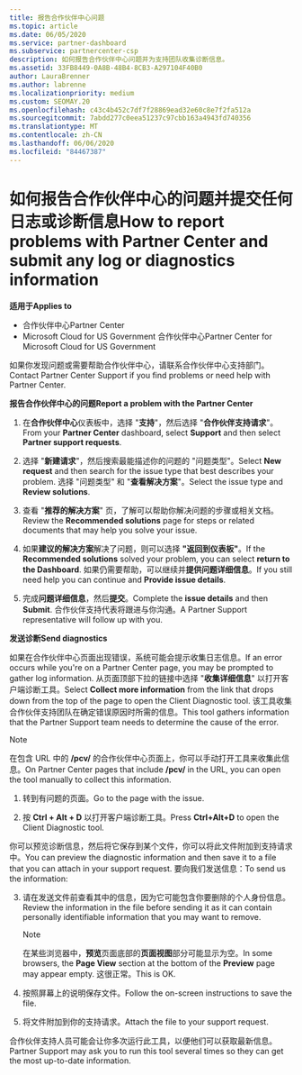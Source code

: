 ```yaml
---
title: 报告合作伙伴中心问题
ms.topic: article
ms.date: 06/05/2020
ms.service: partner-dashboard
ms.subservice: partnercenter-csp
description: 如何报告合作伙伴中心问题并为支持团队收集诊断信息。
ms.assetid: 33FB8449-0A8B-48B4-8CB3-A297104F40B0
author: LauraBrenner
ms.author: labrenne
ms.localizationpriority: medium
ms.custom: SEOMAY.20
ms.openlocfilehash: c43c4b452c7df7f28869ead32e60c8e7f2fa512a
ms.sourcegitcommit: 7abdd277c0eea51237c97cbb163a4943fd740356
ms.translationtype: MT
ms.contentlocale: zh-CN
ms.lasthandoff: 06/06/2020
ms.locfileid: "84467387"
---
```

# <a name="how-to-report-problems-with-partner-center-and-submit-any-log-or-diagnostics-information"></a><span data-ttu-id="f61fd-103">如何报告合作伙伴中心的问题并提交任何日志或诊断信息</span><span class="sxs-lookup"><span data-stu-id="f61fd-103">How to report problems with Partner Center and submit any log or diagnostics information</span></span>

<span data-ttu-id="f61fd-104">**适用于**</span><span class="sxs-lookup"><span data-stu-id="f61fd-104">**Applies to**</span></span>

- <span data-ttu-id="f61fd-105">合作伙伴中心</span><span class="sxs-lookup"><span data-stu-id="f61fd-105">Partner Center</span></span>
- <span data-ttu-id="f61fd-106">Microsoft Cloud for US Government 合作伙伴中心</span><span class="sxs-lookup"><span data-stu-id="f61fd-106">Partner Center for Microsoft Cloud for US Government</span></span>

<span data-ttu-id="f61fd-107">如果你发现问题或需要帮助合作伙伴中心，请联系合作伙伴中心支持部门。</span><span class="sxs-lookup"><span data-stu-id="f61fd-107">Contact Partner Center Support if you find problems or need help with Partner Center.</span></span>

<span data-ttu-id="f61fd-108">**报告合作伙伴中心的问题**</span><span class="sxs-lookup"><span data-stu-id="f61fd-108">**Report a problem with the Partner Center**</span></span>

1. <span data-ttu-id="f61fd-109">在**合作伙伴中心**仪表板中，选择 "**支持**"，然后选择 "**合作伙伴支持请求**"。</span><span class="sxs-lookup"><span data-stu-id="f61fd-109">From your **Partner Center** dashboard, select **Support** and then select **Partner support requests**.</span></span>

2. <span data-ttu-id="f61fd-110">选择 "**新建请求**"，然后搜索最能描述你的问题的 "问题类型"。</span><span class="sxs-lookup"><span data-stu-id="f61fd-110">Select **New request** and then search for the issue type that best describes your problem.</span></span> <span data-ttu-id="f61fd-111">选择 "问题类型" 和 "**查看解决方案**"。</span><span class="sxs-lookup"><span data-stu-id="f61fd-111">Select the issue type and **Review solutions**.</span></span>

3. <span data-ttu-id="f61fd-112">查看 "**推荐的解决方案**" 页，了解可以帮助你解决问题的步骤或相关文档。</span><span class="sxs-lookup"><span data-stu-id="f61fd-112">Review the **Recommended solutions** page for steps or related documents that may help you solve your issue.</span></span>

4. <span data-ttu-id="f61fd-113">如果**建议的解决方案**解决了问题，则可以选择 **"返回到仪表板"**。</span><span class="sxs-lookup"><span data-stu-id="f61fd-113">If the **Recommended solutions** solved your problem, you can select **return to the Dashboard**.</span></span> <span data-ttu-id="f61fd-114">如果仍需要帮助，可以继续并**提供问题详细信息**。</span><span class="sxs-lookup"><span data-stu-id="f61fd-114">If you still need help you can continue and **Provide issue details**.</span></span>

5. <span data-ttu-id="f61fd-115">完成**问题详细信息**，然后**提交**。</span><span class="sxs-lookup"><span data-stu-id="f61fd-115">Complete the **issue details** and then **Submit**.</span></span> <span data-ttu-id="f61fd-116">合作伙伴支持代表将跟进与你沟通。</span><span class="sxs-lookup"><span data-stu-id="f61fd-116">A Partner Support representative will follow up with you.</span></span>

<span data-ttu-id="f61fd-117">**发送诊断**</span><span class="sxs-lookup"><span data-stu-id="f61fd-117">**Send diagnostics**</span></span>

<span data-ttu-id="f61fd-118">如果在合作伙伴中心页面出现错误，系统可能会提示收集日志信息。</span><span class="sxs-lookup"><span data-stu-id="f61fd-118">If an error occurs while you're on a Partner Center page, you may be prompted to gather log information.</span></span> <span data-ttu-id="f61fd-119">从页面顶部下拉的链接中选择 "**收集详细信息**" 以打开客户端诊断工具。</span><span class="sxs-lookup"><span data-stu-id="f61fd-119">Select **Collect more information** from the link that drops down from the top of the page to open the Client Diagnostic tool.</span></span> <span data-ttu-id="f61fd-120">该工具收集合作伙伴支持团队在确定错误原因时所需的信息。</span><span class="sxs-lookup"><span data-stu-id="f61fd-120">This tool gathers information that the Partner Support team needs to determine the cause of the error.</span></span> 

>[!NOTE]
><span data-ttu-id="f61fd-121">在包含 URL 中的 **/pcv/** 的合作伙伴中心页面上，你可以手动打开工具来收集此信息。</span><span class="sxs-lookup"><span data-stu-id="f61fd-121">On Partner Center pages that include **/pcv/** in the URL, you can open the tool manually to collect this information.</span></span>

1. <span data-ttu-id="f61fd-122">转到有问题的页面。</span><span class="sxs-lookup"><span data-stu-id="f61fd-122">Go to the page with the issue.</span></span>

2. <span data-ttu-id="f61fd-123">按 **Ctrl + Alt + D** 以打开客户端诊断工具。</span><span class="sxs-lookup"><span data-stu-id="f61fd-123">Press **Ctrl+Alt+D** to open the Client Diagnostic tool.</span></span>

<span data-ttu-id="f61fd-124">你可以预览诊断信息，然后将它保存到某个文件，你可以将此文件附加到支持请求中。</span><span class="sxs-lookup"><span data-stu-id="f61fd-124">You can preview the diagnostic information and then save it to a file that you can attach in your support request.</span></span> <span data-ttu-id="f61fd-125">要向我们发送信息：</span><span class="sxs-lookup"><span data-stu-id="f61fd-125">To send us the information:</span></span>

3. <span data-ttu-id="f61fd-126">请在发送文件前查看其中的信息，因为它可能包含你要删除的个人身份信息。</span><span class="sxs-lookup"><span data-stu-id="f61fd-126">Review the information in the file before sending it as it can contain personally identifiable information that you may want to remove.</span></span> 

    >[!NOTE]
    ><span data-ttu-id="f61fd-127">在某些浏览器中，**预览**页面底部的**页面视图**部分可能显示为空。</span><span class="sxs-lookup"><span data-stu-id="f61fd-127">In some browsers, the **Page View** section at the bottom of the **Preview** page may appear empty.</span></span> <span data-ttu-id="f61fd-128">这很正常。</span><span class="sxs-lookup"><span data-stu-id="f61fd-128">This is OK.</span></span>

4. <span data-ttu-id="f61fd-129">按照屏幕上的说明保存文件。</span><span class="sxs-lookup"><span data-stu-id="f61fd-129">Follow the on-screen instructions to save the file.</span></span>

5. <span data-ttu-id="f61fd-130">将文件附加到你的支持请求。</span><span class="sxs-lookup"><span data-stu-id="f61fd-130">Attach the file to your support request.</span></span>

<span data-ttu-id="f61fd-131">合作伙伴支持人员可能会让你多次运行此工具，以便他们可以获取最新信息。</span><span class="sxs-lookup"><span data-stu-id="f61fd-131">Partner Support may ask you to run this tool several times so they can get the most up-to-date information.</span></span>

